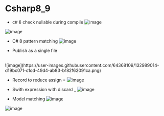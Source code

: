 # Csharp8_9
-  c# 8 check nullable during compile
![image](https://user-images.githubusercontent.com/64368109/132988093-9d7c5d5a-9301-4869-8506-6c779dd0f006.png)

![image](https://user-images.githubusercontent.com/64368109/132988171-f0762a93-5376-4759-81ed-aecb93eb868d.png)

-  C# 8 pattern matching
![image](https://user-images.githubusercontent.com/64368109/132988289-7c5ecb16-4d50-4e37-be17-02d1a41706a5.png)

-  Publish as a single file 
<br />
![image](https://user-images.githubusercontent.com/64368109/132989014-d19bc071-c1cd-49d4-ab83-b182f62091ca.png)


-  Record to reduce assign =
![image](https://user-images.githubusercontent.com/64368109/132987144-027d1c63-5775-4fbb-ab78-35ba9cdcd261.png)
-  Swith expression with discard _
![image](https://user-images.githubusercontent.com/64368109/132987230-686774af-2616-407d-92c6-e29813865781.png)

-  Model matching
![image](https://user-images.githubusercontent.com/64368109/132987262-05f0a590-2854-4f79-a6a8-264c679460ea.png)

![image](https://user-images.githubusercontent.com/64368109/132987388-955c90b3-8779-451d-90f2-5fb613d6e3e2.png)

